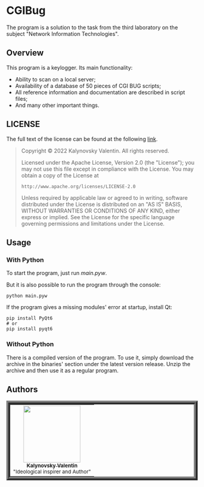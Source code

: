 # CGIBug
The program is a solution to the task from the third laboratory on the subject "Network Information Technologies".

## Overview
This program is a keylogger. Its main functionality:
- Ability to scan on a local server;
- Availability of a database of 50 pieces of CGI BUG scripts;
- All reference information and documentation are described in script files;
- And many other important things.

## LICENSE
The full text of the license can be found at the following [link](https://github.com/Nakama3942/CGIBug/blob/main/LICENSE).

> Copyright © 2022 Kalynovsky Valentin. All rights reserved.
> 
> Licensed under the Apache License, Version 2.0 (the "License");
> you may not use this file except in compliance with the License.
> You may obtain a copy of the License at
> 
>     http://www.apache.org/licenses/LICENSE-2.0
> 
> Unless required by applicable law or agreed to in writing, software
> distributed under the License is distributed on an "AS IS" BASIS,
> WITHOUT WARRANTIES OR CONDITIONS OF ANY KIND, either express or implied.
> See the License for the specific language governing permissions and
> limitations under the License.

## Usage
### With Python
To start the program, just run *main.pyw*.

But it is also possible to run the program through the console:
```shell
python main.pyw
```
If the program gives a missing modules' error at startup, install Qt:
```shell
pip install PyQt6
# or
pip install pyqt6
```
### Without Python
There is a compiled version of the program. To use it, simply download the archive in the binaries' section under the latest version release. Unzip the archive and then use it as a regular program.

## Authors
<table align="center" style="border-width: 10; border-style: ridge">
	<tr>
		<td align="center"><a href="https://github.com/Nakama3942"><img src="https://avatars.githubusercontent.com/u/73797846?s=400&u=a9b7688ac521d739825d7003a5bd599aab74cb76&v=4" width="150px;" alt=""/><br /><sub><b>Kalynovsky Valentin</b></sub></a><sub><br />"Ideological inspirer and Author"</sub></td>
		<!--<td></td>-->
	</tr>
<!--
	<tr>
		<td></td>
		<td></td>
	</tr>
-->
</table>